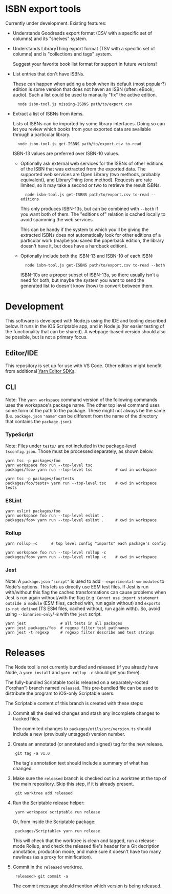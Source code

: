 # ISBN export tools

Currently under development. Existing features:

* Understands Goodreads export format (CSV with a specific set of columns) and
  its "shelves" system.
* Understands LibraryThing export format (TSV with a specific set of columns)
  and is "collections and tags" system.

    Suggest your favorite book list format for support in future versions!

* List entries that don't have ISBNs.

    These can happen when adding a book when its default (most popular?) edition
    is some version that does not haven an ISBN (often: eBook, audio). Such a
    list could be used to manaully "fix" the active edition.

        node isbn-tool.js missing-ISBNS path/to/export.csv

* Extract a list of ISBNs from items.

    Lists of ISBNs can be imported by some library interfaces. Doing so can let
    you review which books from your exported data are available through a
    particular library.

        node isbn-tool.js get-ISBNS path/to/export.csv to-read

    ISBN-13 values are preferred over ISBN-10 values.

    * Optionally ask external web services for the ISBNs of other editions of
      the ISBN that was extracted from the exported data. The supported web
      services are Open Library (two methods, probably equivalent), and
      LibraryThing (one method). Requests are rate limited, so it may take a
      second or two to retrieve the result ISBNs.

            node isbn-tool.js get-ISBNS path/to/export.csv to-read --editions

        This only produces ISBN-13s, but can be combined with `--both` if you
        want both of them. The "editions of" relation is cached locally to avoid
        spamming the web services.

        This can be handy if the system to which you'll be giving the extracted
        ISBNs does not automatically look for other editions of a particular
        work (maybe you saved the paperback edition, the library doesn't have
        it, but does have a hardback edition).

    * Optionally include both the ISBN-13 and ISBN-10 of each ISBN:

            node isbn-tool.js get-ISBNS path/to/export.csv to-read --both

        ISBN-10s are a proper subset of ISBN-13s, so there usually isn't a need
        for both, but maybe the system you want to send the generated list to
        doesn't know (how) to convert between them.

# Development

This software is developed with Node.js using the IDE and tooling described
below. It runs in the iOS Scriptable app, and in Node.js (for easier testing of
the functionality that can be shared). A webpage-based version should also be
possible, but is not a primary focus.

## Editor/IDE

This repository is set up for use with VS Code. Other editors might benefit from
additional [Yarn Editor SDKs][sdks].

[sdks]: https://yarnpkg.com/getting-started/editor-sdks

## CLI

Note: The `yarn workspace` command version of the following commands uses the
workspace's package name. The other top level command uses some form of the path
to the package. These might not always be the same (i.e. `package.json` `"name"`
can be different from the name of the directory that contains the
`package.json`).

### TypeScript

Note: Files under `tests/` are not included in the package-level
`tsconfig.json`. Those must be processed separately, as shown below.

    yarn tsc -p packages/foo
    yarn workspace foo run --top-level tsc
    packages/foo> yarn run --top-level tsc          # cwd in workspace

    yarn tsc -p packages/foo/tests
    packages/foo/tests> yarn run --top-level tsc    # cwd in workspace tests

### ESLint

    yarn eslint packages/foo
    yarn workspace foo run --top-level eslint .
    packages/foo> yarn run --top-level eslint .     # cwd in workspace

### Rollup

    yarn rollup -c      # top level config "imports" each package's config

    yarn workspace foo run --top-level rollup -c
    packages/foo> yarn run --top-level rollup -c    # cwd in workspace

### Jest

Note: A `package.json` `"script"` is used to add `--experimental-vm-modules` to
Node's options. This lets us directly use ESM test files. If Jest is run
with/without this flag the cached transformations can cause problems when Jest
is run again without/with the flag (e.g. `Cannot use import statement outside a
module` (ESM files, cached with, run again without) and `exports is not defined`
(TS ESM files, cached without, run again with)). So, avoid using
`--binaries-only`/`-B` with the `jest` script.

    yarn jest               # all tests in all packages
    yarn jest packages/foo  # regexp filter test pathnames
    yarn jest -t regexp     # regexp filter describe and test strings

# Releases

The Node tool is not currently bundled and released (if you already have Node, a
`yarn install` and `yarn rollup -c` should get you there).

The fully-bundled Scriptable tool is released on a separately-rooted ("orphan")
branch named `released`. This pre-bundled file can be used to distribute the
program to iOS-only Scriptable users.

The Scriptable content of this branch is created with these steps:

1. Commit all the desired changes and stash any incomplete changes to tracked files.

    The commited changes to `packages/utils/src/version.ts` should include a new
    (previously untagged) version number.

2. Create an annotated (or annotated and signed) tag for the new release.

        git tag -a v1.0

    The tag's annotation text should include a summary of what has changed.

3. Make sure the `released` branch is checked out in a worktree at the top of
   the main repository. Skip this step, if it is already present.

        git worktree add released

4. Run the Scriptable release helper:

        yarn workspace scriptable run release

    Or, from inside the Scriptable package:

        packages/Scriptable> yarn run release

    This will check that the worktree is clean and tagged, run a release-mode
    Rollup, and check the released file's header for a Git decription
    annotation, production mode, and make sure it doesn't have too many newlines
    (as a proxy for minification).

5. Commit in the `released` worktree.

        released> git commit -a

    The commit message should mention which version is being released.
